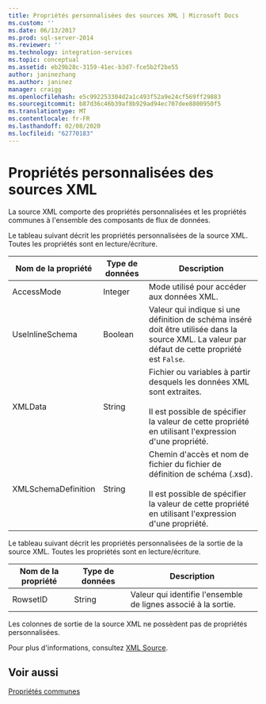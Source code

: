 ```yaml
---
title: Propriétés personnalisées des sources XML | Microsoft Docs
ms.custom: ''
ms.date: 06/13/2017
ms.prod: sql-server-2014
ms.reviewer: ''
ms.technology: integration-services
ms.topic: conceptual
ms.assetid: eb29b28c-3159-41ec-b3d7-fce5b2f2be55
author: janinezhang
ms.author: janinez
manager: craigg
ms.openlocfilehash: e5c992253304d2a1c493f52a9e24cf569ff29883
ms.sourcegitcommit: b87d36c46b39af8b929ad94ec707dee8800950f5
ms.translationtype: MT
ms.contentlocale: fr-FR
ms.lasthandoff: 02/08/2020
ms.locfileid: "62770183"
---
```

# <a name="xml-source-custom-properties"></a>Propriétés personnalisées des sources XML
  La source XML comporte des propriétés personnalisées et les propriétés communes à l'ensemble des composants de flux de données.  
  
 Le tableau suivant décrit les propriétés personnalisées de la source XML. Toutes les propriétés sont en lecture/écriture.  
  
|Nom de la propriété|Type de données|Description|  
|-------------------|---------------|-----------------|  
|AccessMode|Integer|Mode utilisé pour accéder aux données XML.|  
|UseInlineSchema|Boolean|Valeur qui indique si une définition de schéma inséré doit être utilisée dans la source XML. La valeur par défaut de cette propriété est `False`.|  
|XMLData|String|Fichier ou variables à partir desquels les données XML sont extraites.<br /><br /> Il est possible de spécifier la valeur de cette propriété en utilisant l'expression d'une propriété.|  
|XMLSchemaDefinition|String|Chemin d'accès et nom de fichier du fichier de définition de schéma (.xsd).<br /><br /> Il est possible de spécifier la valeur de cette propriété en utilisant l'expression d'une propriété.|  
  
 Le tableau suivant décrit les propriétés personnalisées de la sortie de la source XML. Toutes les propriétés sont en lecture/écriture.  
  
|Nom de la propriété|Type de données|Description|  
|-------------------|---------------|-----------------|  
|RowsetID|String|Valeur qui identifie l'ensemble de lignes associé à la sortie.|  
  
 Les colonnes de sortie de la source XML ne possèdent pas de propriétés personnalisées.  
  
 Pour plus d'informations, consultez [XML Source](xml-source.md).  
  
## <a name="see-also"></a>Voir aussi  
 [Propriétés communes](../common-properties.md)  
  
  
